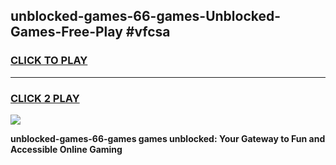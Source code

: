 
## unblocked-games-66-games-Unblocked-Games-Free-Play #vfcsa
<h3>
<a href="https://us.freeplayer.one?title=unblocked-games-66-games&ref=9M">CLICK TO PLAY</a></h3>
<hr>

<h3>
<a href="https://us.freeplayer.one?title=unblocked-games-66-games&ref=9M">CLICK 2 PLAY</a>
  
</h3>

<a href="https://us.freeplayer.one?title=unblocked-games-66-games&ref=9M"><img src="https://clearcache.store/games.png"></a>


**unblocked-games-66-games games unblocked: Your Gateway to Fun and Accessible Online Gaming**
